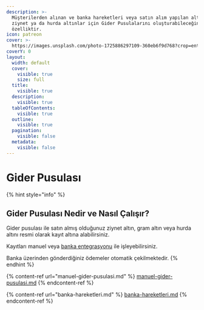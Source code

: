 ```yaml
---
description: >-
  Müşterilerden alınan ve banka hareketleri veya satın alım yapılan altın,
  ziynet ya da hurda altınlar için Gider Pusulalarını oluşturabileceğiniz bir
  özelliktir.
icon: patreon
cover: >-
  https://images.unsplash.com/photo-1725886297109-360eb6f9d768?crop=entropy&cs=srgb&fm=jpg&ixid=M3wxOTcwMjR8MXwxfHNlYXJjaHwxfHxpbnZvaWNlfGVufDB8fHx8MTc0NjM5NTkyNHww&ixlib=rb-4.0.3&q=85
coverY: 0
layout:
  width: default
  cover:
    visible: true
    size: full
  title:
    visible: true
  description:
    visible: true
  tableOfContents:
    visible: true
  outline:
    visible: true
  pagination:
    visible: false
  metadata:
    visible: false
---
```


# Gider Pusulası

{% hint style="info" %}
## Gider Pusulası Nedir ve Nasıl Çalışır?

Gider pusulası ile satın almış olduğunuz ziynet altın, gram altın veya hurda altını resmi olarak kayıt altına alabilirsiniz.

Kayıtları manuel veya [banka entegrasyonu](https://sarraf.pro) ile işleyebilirsiniz.

Banka üzerinden gönderdiğiniz ödemeler otomatik çekilmektedir.
{% endhint %}

{% content-ref url="manuel-gider-pusulasi.md" %}
[manuel-gider-pusulasi.md](manuel-gider-pusulasi.md)
{% endcontent-ref %}

{% content-ref url="banka-hareketleri.md" %}
[banka-hareketleri.md](banka-hareketleri.md)
{% endcontent-ref %}
